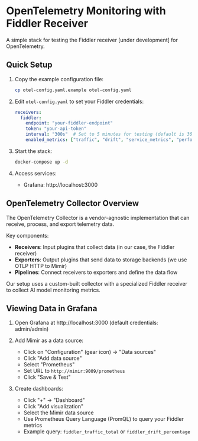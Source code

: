 # OpenTelemetry Monitoring with Fiddler Receiver

A simple stack for testing the Fiddler receiver [under development] for OpenTelemetry.

## Quick Setup

1. Copy the example configuration file:
   ```bash
   cp otel-config.yaml.example otel-config.yaml
   ```

2. Edit `otel-config.yaml` to set your Fiddler credentials:
   ```yaml
   receivers:
     fiddler:
       endpoint: "your-fiddler-endpoint"
       token: "your-api-token"
       interval: "300s"  # Set to 5 minutes for testing (default is 3600s/1 hour)
       enabled_metrics: ["traffic", "drift", "service_metrics", "performance", "statistics"]
   ```

3. Start the stack:
   ```bash
   docker-compose up -d
   ```

4. Access services:
   - Grafana: http://localhost:3000

## OpenTelemetry Collector Overview

The OpenTelemetry Collector is a vendor-agnostic implementation that can receive, process, and export telemetry data.

Key components:
- **Receivers**: Input plugins that collect data (in our case, the Fiddler receiver)
- **Exporters**: Output plugins that send data to storage backends (we use OTLP HTTP to Mimir)
- **Pipelines**: Connect receivers to exporters and define the data flow

Our setup uses a custom-built collector with a specialized Fiddler receiver to collect AI model monitoring metrics.

## Viewing Data in Grafana

1. Open Grafana at http://localhost:3000 (default credentials: admin/admin)

2. Add Mimir as a data source:
   - Click on "Configuration" (gear icon) → "Data sources"
   - Click "Add data source"
   - Select "Prometheus"
   - Set URL to `http://mimir:9009/prometheus`
   - Click "Save & Test"

3. Create dashboards:
   - Click "+" → "Dashboard"
   - Click "Add visualization"
   - Select the Mimir data source
   - Use Prometheus Query Language (PromQL) to query your Fiddler metrics
   - Example query: `fiddler_traffic_total` or `fiddler_drift_percentage`
